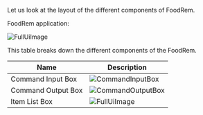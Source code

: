 <!-- markdownlint-disable-file first-line-h1 -->

<!-- TODO: Update UI Images after UI updates are implemented -->
Let us look at the layout of the different components of FoodRem.

FoodRem application:

![FullUiImage](images/FoodRemFullUi.png)

This table breaks down the different components of the FoodRem.

| Name               | Description                                      |
|--------------------|--------------------------------------------------|
| Command Input Box  | ![CommandInputBox](images/CommandInputBox.png)   |
| Command Output Box | ![CommandOutputBox](images/CommandOutputBox.png) |
| Item List Box      | ![FullUiImage](images/ItemListBox.png)           |
